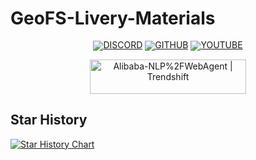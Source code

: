 # GeoFS-Livery-Materials
<div align="center" style="line-height: 1;">
  
[![DISCORD](https://img.shields.io/badge/Discord-5EDDD2?style=for-the-badge&logo=discord&logoColor=ffffff&labelColor])](https://www.discord.gg/sKYkgCMtM9)
[![GITHUB](https://img.shields.io/badge/GITHUB-24292F?style=for-the-badge&logo=github&logoColor=white)](https://github.com/GeoFS-hub/GeoFS-Livery-Materials)
[![YOUTUBE](https://img.shields.io/badge/YOUTUBE-FF0000?style=for-the-badge&logo=youtube&logoColor=white)](https://www.youtube.com/@geofsexplorer)


</div>
<p align="center">
<p align="center">
<a href="https://trendshift.io/repositories/14217" target="_blank"><img src="https://trendshift.io/api/badge/repositories/14217" 
alt="Alibaba-NLP%2FWebAgent | Trendshift" style="width: 250px; height: 55px;" width="250" height="55"/></a>


## Star History

<a href="https://www.star-history.com/#GeoFS-hub/GeoFS-Livery-Materials&Date">
 <picture>
   <source media="(prefers-color-scheme: dark)" srcset="https://api.star-history.com/svg?repos=GeoFS-hub/GeoFS-Livery-Materials&type=Date&theme=dark" />
   <source media="(prefers-color-scheme: light)" srcset="https://api.star-history.com/svg?repos=GeoFS-hub/GeoFS-Livery-Materials&type=Date" />
   <img alt="Star History Chart" src="https://api.star-history.com/svg?repos=GeoFS-hub/GeoFS-Livery-Materials&type=Date" />
 </picture>
</a>
